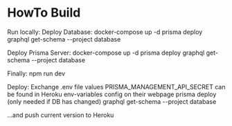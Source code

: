 # HowTo Build

Run locally:
Deploy Database:
docker-compose up -d
prisma deploy
graphql get-schema --project database

Deploy Prisma Server:
docker-compose up -d
prisma deploy
graphql get-schema --project database

Finally: npm run dev

Deploy:
Exchange .env file values
PRISMA_MANAGEMENT_API_SECRET can be found in Heroku env-variables config on their webpage
prisma deploy (only needed if DB has changed)
graphql get-schema --project database

...and push current version to Heroku
